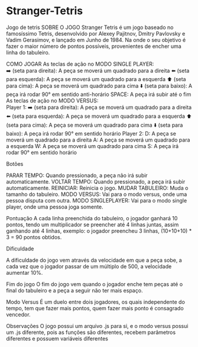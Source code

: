 # Stranger-Tetris
Jogo de tetris
SOBRE O JOGO
Stranger Tetris é um jogo baseado no famosíssimo Tetris, 
desenvolvido por Alexey Pajitnov, Dmitry Pavlovsky e Vadim Gerasimov, e 
lançado em Junho de 1984. Na onde o seu objetivo é fazer o maior número de 
pontos possíveis, provenientes de encher uma linha do tabuleiro.

COMO JOGAR
As teclas de ação no MODO SINGLE PLAYER:  
➡️ (seta para direita): A peça se moverá um quadrado para a direita
⬅️ (seta para esquerda): A peça se moverá um quadrado para a esquerda
⬆️ (seta para cima): A peça se moverá um quadrado para cima
⬇️ (seta para baixo): A peça irá rodar 90° em sentido anti-horário
SPACE: A peça irá subir até o fim
As teclas de ação no MODO VERSUS:  
Player 1: 
➡️ (seta para direita): A peça se moverá um quadrado para a direita
⬅️ (seta para esquerda): A peça se moverá um quadrado para a esquerda
⬆️ (seta para cima): A peça se moverá um quadrado para cima
⬇️ (seta para baixo): A peça irá rodar 90° em sentido horário
Player 2: 
D: A peça se moverá um quadrado para a direita
A: A peça se moverá um quadrado para a esquerda
W: A peça se moverá um quadrado para cima
S: A peça irá rodar 90° em sentido horário


Botões

PARAR TEMPO: Quando pressionado, a peça não irá subir automaticamente.
VOLTAR TEMPO: Quando pressionado, a peça irá subir automaticamente.
REINICIAR: Reinicia o jogo. 
MUDAR TABULEIRO: Muda o tamanho do tabuleiro.
MODO VERSUS: Vai para o modo versus, onde uma pessoa disputa com outra.
MODO SINGLEPLAYER: Vai para o modo single player, onde uma pessoa joga somente.

Pontuação
A cada linha preenchida do tabuleiro, o jogador ganhará 10 pontos, 
tendo um multiplicador se preencher até 4 linhas juntas, assim ganhando 
até 4 linhas, exemplo: o jogador preencheu 3 linhas, 
(10+10+10) * 3 = 90 pontos obtidos. 

Dificuldade

A dificuldade do jogo vem através da velocidade em que a peça sobe, 
a cada vez que o jogador passar de um múltiplo de 500, a velocidade aumentar 10%.

Fim do jogo
O fim do jogo vem quando o jogador enche tem peças até o final do tabuleiro 
e a peça a seguir não ter mais espaço. 

Modo Versus
É um duelo entre dois jogadores, os quais independente do tempo, tem 
que fazer mais pontos, quem fazer mais ponto é consagrado vencedor.

Observações
O jogo possui um arquivo .js para si, e o modo versus possui um .js 
diferente, pois as funções são diferentes, recebem parâmetros diferentes 
e possuem variáveis diferentes 
